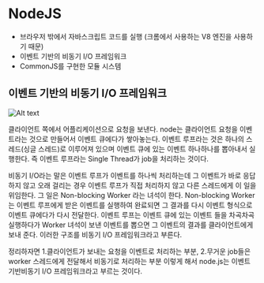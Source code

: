 # NodeJS
- 브라우저 밖에서 자바스크립트 코드를 실행 (크롬에서 사용하는 V8 엔진을 사용하기 때문)
- 이벤트 기반의 비동기 I/O 프레임워크
- CommonJS를 구현한 모듈 시스템

## 이벤트 기반의 비동기 I/O 프레임워크
![Alt text](nodejs-processing-model.jpg "그림1.Node.JS Processing Model")

클라이언트 쪽에서 어플리케이션으로 요청을 보낸다.
node는 클라이언트 요청을 이벤트라는 것으로 만들어서 이벤트 큐에다가 쌓아놓는다.
이벤트 루프라는 것은 하나의 스레드(싱글 스레드)로 이루어져 있으며 이벤트 큐에 있는 이벤트 하나하나를 뽑아내서 실행한다. 즉 이벤트 루프라는 Single Thread가 job을 처리하는 것이다.

비동기 I/O라는 말은 이벤트 루프가 이벤트를 하나씩 처리하는데 그 이벤트가 바로 응답하지 않고 오래 걸리는 경우 이벤트 루프가 직접 처리하지 않고 다른 스레드에게 이 일을 위임한다. 그 일은 Non-blocking Worker 라는 녀석이 한다. Non-blocking Worker는 이벤트 루프에게 받은 이벤트를 실행하여 완료되면 그 결과를 다시 이벤트 형식으로 이벤트 큐에다가 다시 전달한다. 이벤트 루프는 이벤트 큐에 있는 이벤트 들을 차곡차곡 실행하다가 Worker 녀석이 보낸 이벤트를 뽑으면 그 이벤트의 결과를 클라이언트에게 보내 준다. 이러한 구조를 비동기 I/O 프레임워크라고 부른다.

정리하자면 1.클라이언트가 보내는 요청을 이벤트로 처리하는 부분, 2.무거운 job들은 worker 스레드에게 전달해서 비동기로 처리하는 부분 이렇게 해서 node.js는 이벤트 기반비동기 I/O 프레임워크라고 부르는 것이다.